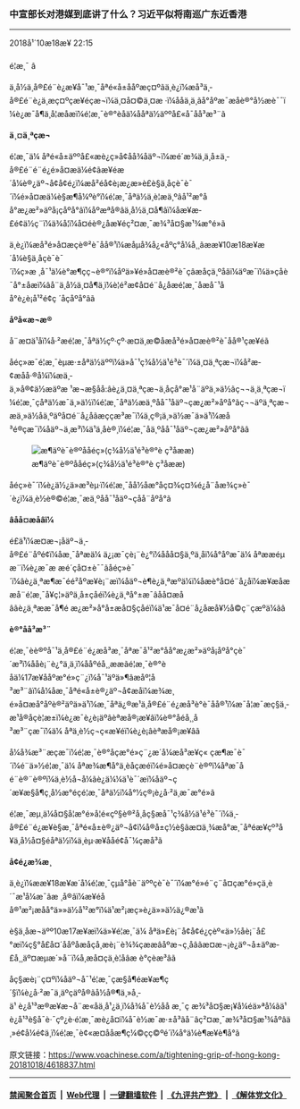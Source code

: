 ### 中宣部长对港媒到底讲了什么？习近平似将南巡广东近香港
------------------------

<div class="published">
 <span class="date" title="ä¸­å½æ¶é´">
  <time datetime="2018-10-18T22:15:49+08:00">
   2018å¹´10æ18æ¥ 22:15
  </time>
 </span>
</div>
<br/>
<div class="wsw">
 <span class="dateline">
  é¦æ¸¯ â
 </span>
 <p>
  ä¸­å½ä¸­å®£é¨è¿æ¥å¯¹æ¸¯åªé«å±ååºæç¤ºãä¸è¿ï¼æå³ä¸­å®£é¨è¿ä¸æç¤ºçæ¥éçæ¬ï¼ä¸¤å¤©ä¸¤æ ·ï¼ååä¸ä¸ãå°åºæ¯æå­è®°å½æè¯¯ï¼è¿æ¯å¶ä¸­å¦æåæï¼é¦æ¸¯è®°èåä¼ååªä½äººå£«å¯åå³æ³¨ã
 </p>
 <div class="wsw__embed">
 </div>
 <p>
 </p>
 <p>
  <strong>
   ä¸¤ä¸ªçæ¬
  </strong>
 </p>
 <p>
  é¦æ¸¯ä¼ åªé«å±äººå£«æè¿ç»å¢åå¾åäº¬ï¼æé´æ¾ä¸ä¸­å±ä¸­å®£é¨é¨é¿é»å¤æä¼é¢ãæ¥éæ´å¼è®¿äº¬å¢å¢é¿ï¼æå²éå¢è¡æ¿æ»è£è§ä¸åçè¯è¯´ï¼é»å¤æä¼è§æ¶å¼ºè°ï¼é¦æ¸¯åªä½ä¸è¦æä¸ºâå¹²æ°åå°æ¿æ²»äºå¡çåºå°âï¼åºæªå®âä¸å½ä¸¤å¶âï¼åæ¥æ­£é¢ä½ç¨ï¼ä¾å¦ï¼å¤éè®¿åæ¥éç²¤æ¸¯æ¾³å¤§æ¹¾æ°é»ã
 </p>
 <p>
  ä¸è¿ï¼æå³é»å¤æçè®²è¯åå®¹ï¼æåµå¾å¿«åºç°å¼å¸¸ãææ¥10æ18æ¥æ´å¼è§ä¸åçè¯è¯´ï¼ç»æ ¸å¯¹ä¼è°æ¶çç¬è®°ï¼åºä»¥é»å¤æè®²è¯çâæå­çä¸ºåâï¼äºæ¯ï¼ä»çåè¯å°±åæï¼âå¨ä¸å½ä¸¤å¶ä¸ï¼è¦é²æ­¢å¤é¨å¿åæé¦æ¸¯åæå¯¹åå°è¿è¡å¹²é¢ç ´åçåºå°âã
 </p>
 <p>
  <strong>
   åºå«æ¬æ®
  </strong>
 </p>
 <p>
  å¨æ­¤ä¹åï¼å·²æé¦æ¸¯åªä½çº·çº·æ¤ä¸æ©åæå³é»å¤æè®²è¯åå®¹çæ¥éã
 </p>
 <p>
  åéç»æ¯é¦æ¸¯èµæ·±åªä½äººï¼ä»å¯¹ç¾å½ä¹é³è¯´ï¼ä¸¤ä¸ªçæ¬ï¼å²æ­¢æå­å·®å¼ï¼æä¸­ä¸»å®¢ä½æäºæ ¹æ¬æ§åå:âè¿ä¸¤ä¸ªçæ¬ä¸åçå°æ¹å¨äºä¸»ä½ãç¬¬ä¸ä¸ªçæ¬ï¼é¦æ¸¯çåªä½æ¯ä¸»ä½ï¼é¦æ¸¯åªä½æä¸ºåå¯¹åäº¬çæ¿æ²»åºå°ãç¬¬äºä¸ªçæ¬æä¸»ä½åä¸ºäºå¤é¨å¿åãæççæ³æ¯ï¼ä¸ç®¡ä¸»ä½æ¯ä»ä¹ï¼æå³é®çæ¯ï¼åäº¬ä¸æ³ï¼ä¹ä¸åè®¸ï¼é¦æ¸¯åä¸ºåå¯¹åäº¬çæ¿æ²»åºå°ãâ
 </p>
 <div class="wsw__embed">
  <figure class="media-image js-media-expand">
   <div class="img-wrap">
    <div class="thumb">
     <img alt="æ¶äºè¯è®ºååéç»(ç¾å½ä¹é³è®°è ç³åææ)" src="https://gdb.voanews.com/F63AE84E-2A53-44BF-A6B5-A4F0A4D82004_cx1_cy6_cw99_w250_r1_s.jpg"/>
    </div>
    <span class="ico ico-fullscreen ico--media-expand ico--rounded">
    </span>
   </div>
   <figcaption>
    <span class="caption">
     æ¶äºè¯è®ºååéç»(ç¾å½ä¹é³è®°è ç³åææ)
    </span>
   </figcaption>
  </figure>
 </div>
 <p>
 </p>
 <p>
  åéç»è¯´ï¼è¿ä½¿ä»æ³èµ·ï¼é¦æ¸¯åå½åæ°åç¤¾ç¤¾é¿å¨åæ¾ç»è¯´è¿ï¼ä¸è½è®©é¦æ¸¯æä¸ºåå¯¹åäº¬çåå¨åºå°ã
 </p>
 <p>
  <strong>
   âåå¤æåâï¼
  </strong>
 </p>
 <p>
  é£ä¹ï¼æ­¤æ¬¡åäº¬ä¸­å®£é¨åºé¢ï¼åæ¸¯åªæä¼ ä¿¡æ¯çè¡¨è¿°ï¼ååå¤§ä¸ºä¸åï¼å°åºæ¯ä¼ åªææéµæ¨ï¼è¿æ¯æ æé´çå¤±è¯¯ãåéç»è¯´ï¼âè¿ä¸ªæ¶æ¯éé²åºæ¥è¡¨æï¼åäº¬è¶è¿ä¸ªæºä¼ï¼åæè°å¤é¨å¿åï¼æ¥æåææå¨é¦æ¸¯å¥ç¦»äºä¸­å±çåéï¼è¿ä¸ªå°±æ¯âåå¤æåâãè¿ä¸ªææ¯å¶é æ¿æ²»å°å±æå¤§çåéï¼ä¹æ¯å¤é¨å¿åæå¥½å©ç¨çæºä¼ãâ
 </p>
 <p>
  <strong>
   è®°åå³æ³¨
  </strong>
 </p>
 <p>
  é¦æ¸¯èè®ºå¯¹ä¸­å®£é¨é¿æå³æ¸¯åªæ¯å¹²æ°åå°æ¿æ²»äºå¡åºå°çè¯´æ³ï¼ååè¡¨è¿°ä¸ä¸ï¼ååºéå¸¸ææãé¦æ¸¯è®°èåä¼17æ¥ååºæ°é»ç¨¿ï¼å¯¹äºä»¶âæåº¦å³æ³¨âï¼å¼åæ¸¯åªé«å±è®¿äº¬å¢æåï¼æ¾æ¸é»å¤æå°åºè®²äºä»ä¹ï¼æ¸¯åªä¿®æ¹ä¸­å®£é¨é¿æå³è°è¯åå®¹ï¼æ¯å¦æ¯æç§ä¸­æ¹å®åçè¦æ±ï¼è¿æ¯è¿è¡äºâèªæå®¡æ¥âï¼è®°åéå¸¸å³æ³¨çæ¯ï¼ä¼ åªä¸è½ç¬ç«æ¥éï¼è¿è¡âèªæå®¡æ¥âã
 </p>
 <p>
  å¼å¾æ³¨æçæ¯ï¼é¦æ¸¯è®°åçæ°é»ç¨¿æ´å¼æå³æ¥ç« çæ¶æ¯è¯´ï¼é¨ä»½é¦æ¸¯ä¼ åªæ¾æ¶å°ä¸­èåçæéï¼é»å¤æçè¨è®ºï¼åªæ¯åé¨è®¨è®ºï¼ä¸è½å¬å¼ãè¿ä¼¼ä¹è¯´æï¼åäº¬ç´æ¥æ§å¶ç¸å½æ°éçé¦æ¸¯åªä½ï¼å°½ç®¡è¿å·²ä¸æ¯æ°é»ã
 </p>
 <p>
  é¦æ¸¯æµ¸ä¼å¤§å­¦æ°é»å­¦é«çº§è®²å¸åç§æå¯¹ç¾å½ä¹é³è¯´ï¼ä¸­å®£é¨é¿æ¥è§æ¸¯åªé«å±è®¿äº¬å¢ï¼å®å±ç½è§ãæ­¤ä¸¾æå°æ¸¯åªéæ­¥çº³å¥ä¸­å½å¤§éåªä½ï¼ä¸èµ·æ¥ååé¢å¯¼çæå³ã
 </p>
 <p>
  <strong>
   å¢é¿æ¾æ¸
  </strong>
 </p>
 <p>
  ä¸è¿ï¼ææ¥18æ¥æ´å¼é¦æ¸¯çµå°åè¨äººçè¯è¯´ï¼æ°é»é¨ç¨å¤çæ°é»çä¸è´¯æ¹å¼æ¯âæ ¸å®âï¼æ¥éåå®¹æ²¡æåå°ä»»ä½å¹²æ°ï¼ä¹æ²¡æç»è¿ä»»ä½ä¿®æ¹ã
 </p>
 <p>
  è§ä¸åæ¬äºº10æ17æ¥æï¼ä»¥é¦æ¸¯ä¼ åªä»£è¡¨å¢å¢é¿çèº«ä»½åè¡¨å£°æï¼ç§°å£å¤´ååºåæå­çå¸æè¡¨è¾¾çææâåºæ¬ç¸åâãæ­¤æ¬¡è¿äº¬å±äºæ­£å¸¸äº¤æµæ´»å¨ï¼å¸æå¤çä¸è¦åâæ è°çèæ³âã
 </p>
 <p>
  åç§æè¡¨ç¤ºï¼åäº¬å¯¹é¦æ¸¯çæ§å¶éæ­¥æ¶ç´§ï¼è¿å·²æ¯ä¸äºçäºå®ãå½å®¶ä¸»å¸­ä¹ è¿å¹³æ®æ¥æ¬å¨æ«åä¸å¹¿ä¸ï¼å¾å¯è½åå æ¸¯ç æ¾³å¤§æ¡¥å¼éä»ªå¼ãä¹ è¿å¹³è§å¯è·¯çº¿è·é¦æ¸¯æè¿å¤ï¼å¯è½æ¯æ·±å³ãå¨âç²¤æ¸¯æ¾³å¤§æ¹¾åºâä¸»é¢å¼é¢ä¸ï¼é¦æ¸¯è¢«æ¤ååæ¶ç¼©çç©ºé´ï¼å°ä¼è¶æ¥è¶å°ã
 </p>
 <p>
 </p>
</div>

原文链接：https://www.voachinese.com/a/tightening-grip-of-hong-kong-20181018/4618837.html


------------------------
#### [禁闻聚合首页](https://github.com/gfw-breaker/banned-news/blob/master/README.md) &nbsp;|&nbsp; [Web代理](https://github.com/gfw-breaker/open-proxy/blob/master/README.md) &nbsp;|&nbsp;  [一键翻墙软件](https://github.com/gfw-breaker/nogfw/blob/master/README.md) &nbsp;|&nbsp; [《九评共产党》](https://github.com/gfw-breaker/9ping.md/blob/master/README.md#九评之一评共产党是什么) &nbsp;|&nbsp; [《解体党文化》](https://github.com/gfw-breaker/jtdwh.md/blob/master/README.md#绪论)